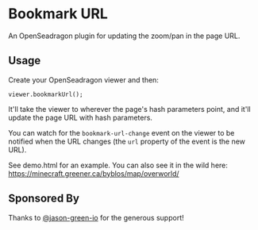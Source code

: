 # Bookmark URL

An OpenSeadragon plugin for updating the zoom/pan in the page URL.

## Usage

Create your OpenSeadragon viewer and then:

```
viewer.bookmarkUrl();
```

It'll take the viewer to wherever the page's hash parameters point, and it'll update the page URL with hash parameters.

You can watch for the `bookmark-url-change` event on the viewer to be notified when the URL changes (the `url` property of the event is the new URL).

See demo.html for an example. You can also see it in the wild here: https://minecraft.greener.ca/byblos/map/overworld/

## Sponsored By

Thanks to [@jason-green-io](https://github.com/jason-green-io) for the generous support!
